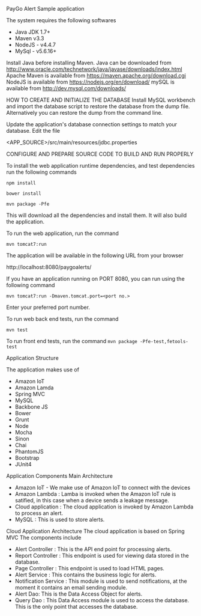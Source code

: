 PayGo Alert Sample application

The system requires the following softwares
  * Java JDK 1.7+
  * Maven v3.3
  * NodeJS - v4.4.7
  * MySql - v5.6.16+

Install Java before installing Maven.
Java can be downloaded from http://www.oracle.com/technetwork/java/javase/downloads/index.html
Apache Maven is available from https://maven.apache.org/download.cgi
NodeJS is available from https://nodejs.org/en/download/
mySQL is available from http://dev.mysql.com/downloads/

HOW TO CREATE AND INITIALIZE THE DATABASE
Install MySQL workbench and import the database script to restore the database from the dump file.
Alternatively you can restore the dump from the command line.

Update the application's database connection settings to match your database.
Edit the file

  <APP_SOURCE>/src/main/resources/jdbc.properties


CONFIGURE AND PREPARE SOURCE CODE TO BUILD AND RUN PROPERLY

To install the web application runtime dependencies, and test dependencies run the following commands

  ```npm install```
  
  ```bower install```
  
  ```mvn package -Pfe```

This will download all the dependencies and install them. It will also build the application.

To run the web application, run the command

  ```mvn tomcat7:run```

The application will be available in the following URL from your browser

  http://localhost:8080/paygoalerts/

If you have an application running on PORT 8080, you can run using the following command

  ```mvn tomcat7:run -Dmaven.tomcat.port=<port no.>```

Enter your preferred port number.

To run web back end tests, run the command

  ```mvn test```

To run front end tests, run the command
  ```mvn package -Pfe-test,fetools-test```

Application Structure

The application makes use of
  * Amazon IoT
  * Amazon Lamda
  * Spring MVC
  * MySQL
  * Backbone JS
  * Bower
  * Grunt
  * Node
  * Mocha
  * Sinon
  * Chai
  * PhantomJS
  * Bootstrap
  * JUnit4

Application Components
Main Architecture
  * Amazon IoT - We make use of Amazon IoT to connect with the devices
  * Amazon Lambda : Lamba is invoked when the Amazon IoT rule is satified, in this case when a device sends a leakage message.
  * Cloud application : The cloud application is invoked by Amazon Lambda to process an alert.
  * MySQL : This is used to store alerts.
	
Cloud Application Architecture
The cloud application is based on Spring MVC
The components include
	
  * Alert Controller : This is the API end point for processing alerts.
  * Report Controller : This endpoint is used for viewing data stored in the database.
  * Page Controller : This endpoint is used to load HTML pages.
  * Alert Service : This contains the business logic for alerts.
  * Notification  Service : This module is used to send notifications, at the moment it contains an email sending module.
  * Alert Dao: This is the Data Access Object for alerts.
  * Query Dao : This Data Access module is used to access the database. This is the only point that accesses the database.

